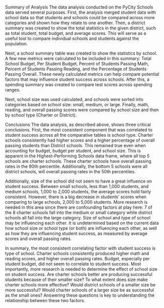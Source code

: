 Summary of Analysis
The data analysis conducted on the PyCity Schools data served several purposes. First, the analysis merged student data with school data so that students and schools could be compared across more categories and shown how they relate to one another. 
Then, a district summary was created to show the total statistics in the given district, such as total student, total budget, and average scores. This will serve as a useful tool to compare individual schools and students against the population.

Next, a school summary table was created to show the statistics by school. A few new metrics were calculated to be included in this summary: Total School Budget, Per Student Budget, Percent of Students Passing Math, Percent of Students Passing Reading, and the Percentage of Students Passing Overall. These newly calculated metrics can help compare potential factors that may influence student success across schools. After this, a spending summary was created to compare test scores across spending ranges. 

Next, school size was used calculated, and schools were sorted into categories based on school size: small, medium, or large. Finally, math, reading, and overall passing scores were compared by school size and then by school type (Charter or District).

Conclusions
The data analysis, as described above, shows three critical conclusions. First, the most consistent component that was correlated to student success across all the comparative tables is school type. Charter schools consistently had higher scores and a higher percentage of overall passing students than District schools. This remained true even when accounting for budget, budget per student, and school size. This is apparent in the Highest-Performing Schools data frame, where all top 5 schools are charter schools. These charter schools have overall passing rates in the 90th percentile. Additionally, the bottom 5 schools were all district schools, will overall passing rates in the 50th percentiles.

Additionally, size of the school did not seem to have a great influence on student success. Between small schools, less than 1,000 students, and medium schools, 1,000 to 2,000 students, the average scores hold fairly consistent. However, there is a big decrease in students’ scores when comparing to large schools, 2,000 to 5,000 students. More research is needed in this area since there are confounding factors at play here: 7 of the 8 charter schools fall into the medium or small category while district schools all fall into the large category. Size of school and type of school may be influencing each other. It is undetermined based on the current data how school size or school type (or both) are influencing each other, as well as how they are influencing student success, as measured by average scores and overall passing rates. 

In summary, the most consistent correlating factor with student success is type of school. Charter schools consistently produced higher math and reading scores, and higher overall passing rates. Budget, especially per student budget, did not seem to correlate to student success. Most importantly, more research is needed to determine the effect of school size on student success. Are charter schools better are producing successful students because of their smaller size? To what extent does size make charter schools more effective? Would district schools of a smaller size be more successful? Would charter schools of a larger size be as successful as the small ones? Answering these questions is key to understanding the relationship between these two factors. 
